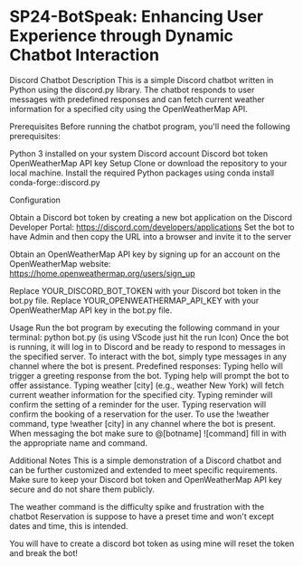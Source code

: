 # SP24-BotSpeak: Enhancing User Experience through Dynamic Chatbot Interaction

Discord Chatbot
Description
This is a simple Discord chatbot written in Python using the discord.py library. The chatbot responds to user messages with predefined responses and can fetch current weather information for a specified city using the OpenWeatherMap API.

Prerequisites
Before running the chatbot program, you'll need the following prerequisites:

Python 3 installed on your system
Discord account
Discord bot token
OpenWeatherMap API key
Setup
Clone or download the repository to your local machine.
Install the required Python packages using conda install conda-forge::discord.py

Configuration

Obtain a Discord bot token by creating a new bot application on the Discord Developer Portal: https://discord.com/developers/applications
Set the bot to have Admin and then copy the URL into a browser and invite it to the server

Obtain an OpenWeatherMap API key by signing up for an account on the OpenWeatherMap website: https://home.openweathermap.org/users/sign_up

Replace YOUR_DISCORD_BOT_TOKEN with your Discord bot token in the bot.py file.
Replace YOUR_OPENWEATHERMAP_API_KEY with your OpenWeatherMap API key in the bot.py file.

Usage
Run the bot program by executing the following command in your terminal: python bot.py (is using VScode just hit the run Icon)
Once the bot is running, it will log in to Discord and be ready to respond to messages in the specified server.
To interact with the bot, simply type messages in any channel where the bot is present.
Predefined responses:
Typing hello will trigger a greeting response from the bot.
Typing help will prompt the bot to offer assistance.
Typing weather [city] (e.g., weather New York) will fetch current weather information for the specified city.
Typing reminder will confirm the setting of a reminder for the user.
Typing reservation will confirm the booking of a reservation for the user.
To use the !weather command, type !weather [city] in any channel where the bot is present.
When messaging the bot make sure to @[botname] ![command] fill in with the appropriate name and command.

Additional Notes
This is a simple demonstration of a Discord chatbot and can be further customized and extended to meet specific requirements.
Make sure to keep your Discord bot token and OpenWeatherMap API key secure and do not share them publicly.

The weather command is the difficulty spike and frustration with the chatbot
Reservation is suppose to have a preset time and won't except dates and time, this is intended.

You will have to create a discord bot token as using mine will reset the token and break the bot!
